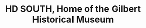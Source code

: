 ---
layout: repo
title: "HD SOUTH, Home of the Gilbert Historical Museum"
id: 13136
permalink: repos/13136/
---